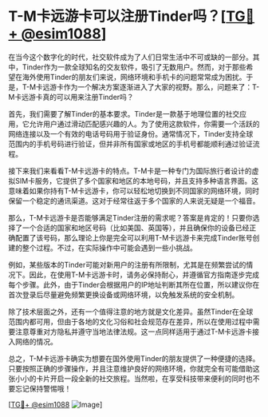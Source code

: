 # T-M卡远游卡可以注册Tinder吗？[[TG💪+ @esim1088](https://t.me/s/esim1088)]

在当今这个数字化的时代，社交软件成为了人们日常生活中不可或缺的一部分。其中，Tinder作为一款全球知名的交友软件，吸引了无数用户。然而，对于那些希望在海外使用Tinder的朋友们来说，网络环境和手机卡的问题常常成为困扰。于是，T-M卡远游卡作为一个解决方案逐渐进入了大家的视野。那么，问题来了：T-M卡远游卡真的可以用来注册Tinder吗？

首先，我们需要了解Tinder的基本要求。Tinder是一款基于地理位置的社交应用，它允许用户通过滑动匹配感兴趣的人。为了使用这款软件，你需要一个活跃的网络连接以及一个有效的电话号码用于验证身份。通常情况下，Tinder支持全球范围内的手机号码进行验证，但并非所有国家或地区的手机号都能顺利通过验证流程。

接下来我们来看看T-M卡远游卡的特点。T-M卡是一种专门为国际旅行者设计的虚拟SIM卡服务，它提供了多个国家和地区的本地号码，并且支持多种语言界面。这意味着如果你持有T-M卡远游卡，你可以轻松地切换到不同国家的网络环境，同时保留一个稳定的通讯渠道。这对于经常往返于多个国家的人来说无疑是一个福音。

那么，T-M卡远游卡是否能够满足Tinder注册的需求呢？答案是肯定的！只要你选择了一个合适的国家和地区号码（比如美国、英国等），并且确保你的设备已经正确配置了该号码，那么理论上你是完全可以利用T-M卡远游卡来完成Tinder账号创建的整个过程。不过，在实际操作中可能会遇到一些小挑战。

例如，某些版本的Tinder可能对新用户的注册有所限制，尤其是在频繁尝试的情况下。因此，在使用T-M卡远游卡时，请务必保持耐心，并遵循官方指南逐步完成每个步骤。此外，由于Tinder会根据用户的IP地址判断其所在位置，所以建议你在首次登录后尽量避免频繁更换设备或网络环境，以免触发系统的安全机制。

除了技术层面之外，还有一个值得注意的地方就是文化差异。虽然Tinder在全球范围内都可用，但由于各地的文化习俗和社会规范存在差异，所以在使用过程中需要注意尊重对方隐私并遵守当地法律法规。这一点同样适用于通过T-M卡远游卡接入网络的情况。

总之，T-M卡远游卡确实为想要在国外使用Tinder的朋友提供了一种便捷的选择。只要按照正确的步骤操作，并且注意维护良好的网络环境，你就完全有可能借助这张小小的卡片开启一段全新的社交旅程。当然啦，在享受科技带来便利的同时也不要忘记保持警惕哦！

[[TG💪+ @esim1088](https://t.me/s/esim1088) ![Image](https://i.postimg.cc/4NQfJmqS/Snipaste-2025-05-13-00-14-12.png)]